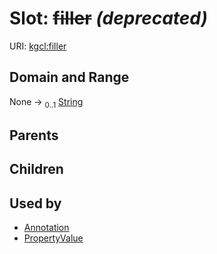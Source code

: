 
# Slot: ~~filler~~ _(deprecated)_




URI: [kgcl:filler](http://w3id.org/kgcl/filler)


## Domain and Range

None &#8594;  <sub>0..1</sub> [String](types/String.md)

## Parents


## Children


## Used by

 * [Annotation](Annotation.md)
 * [PropertyValue](PropertyValue.md)
